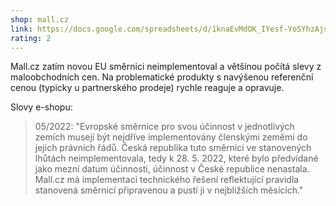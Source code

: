 ```yaml
---
shop: mall.cz
link: https://docs.google.com/spreadsheets/d/1knaEvMdOK_IYesf-YoSYhzAjsrB9yg8__a2x-fdgrro/edit?usp=sharing
rating: 2
---
```


Mall.cz zatím novou EU směrnici neimplementoval a většinou počítá slevy z maloobchodních cen. Na problematické produkty s navýšenou referenční cenou (typicky u partnerského prodeje) rychle reaguje a opravuje.

Slovy e-shopu:

> 05/2022: "Evropské směrnice pro svou účinnost v jednotlivých zemích musejí být nejdříve implementovány členskými zeměmi do jejich právních řádů. Česká republika tuto směrnici ve stanovených lhůtách neimplementovala, tedy k 28. 5. 2022, které bylo předvídané jako mezní datum účinnosti, účinnost v České republice nenastala. Mall.cz má implementaci technického řešení reflektující pravidla stanovená směrnicí připravenou a pustí ji v nejbližších měsících."
